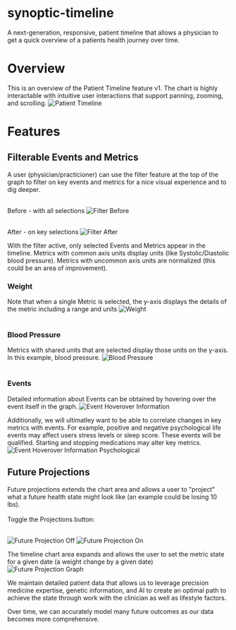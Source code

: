 # synoptic-timeline
A next-generation, responsive, patient timeline that allows a physician to get a quick overview of a patients health journey over time.

# Overview
This is an overview of the Patient Timeline feature v1. The chart is highly interactable with intuitive user interactions that support panning, zooming, and scrolling.
![Patient Timeline](./images/PatientTimelineOverview.png)

# Features

## Filterable Events and Metrics
A user (physician/practicioner) can use the filter feature at the top of the graph to filter on key events and metrics for a nice visual experience and to dig deeper.
<br></br>

Before - with all selections
![Filter Before](./images/FilterableEventsAndMetricsBefore.png)
<br></br>

After - on key selections
![Filter After](./images/FilterableEventsAndMetricsAfter.png)

With the filter active, only selected Events and Metrics appear in the timeline. Metrics with common axis units display units (like Systolic/Diastolic blood pressure). Metrics with uncommon axis units are normalized (this could be an area of improvement).


### Weight
Note that when a single Metric is selected, the y-axis displays the details of the metric including a range and units
![Weight](./images/Weight.png)
<br></br>

### Blood Pressure
Metrics with shared units that are selected display those units on the y-axis. In this example, blood pressure.
![Blood Pressure](./images/BloodPressure.png)
<br></br>

### Events
Detailed information about Events can be obtained by hovering over the event itself in the graph.
![Event Hoverover Information](./images/EventHoveroverEventInformation.png)

Additionally, we will ultimatley want to be able to correlate changes in key metrics with events. For example, positive and negative psychological life events may affect users stress levels or sleep score. These events will be qualified. Starting and stopping medications may alter key metrics.
![Event Hoverover Information Psychological](./images/EventHoveroverEventInformationPsychological.png)

## Future Projections
Future projections extends the chart area and allows a user to "project" what a future health state might look like (an example could be losing 10 lbs).
<br></br>
Toggle the Projections button:
<br></br>

![Future Projection Off](./images/FutureProjectionOff.png)
![Future Projection On](./images/FutureProjectionOn.png)

The timeline chart area expands and allows the user to set the metric state for a given date (a weight change by a given date)
![Future Projection Graph](./images/FutureProjectionGraph.png)

We maintain detailed patient data that allows us to leverage precision medicine expertise, genetic information, and AI to create an optimal path to achieve the state through work with the clinician as well as lifestyle factors.

Over time, we can accurately model many future outcomes as our data becomes more comprehensive.

